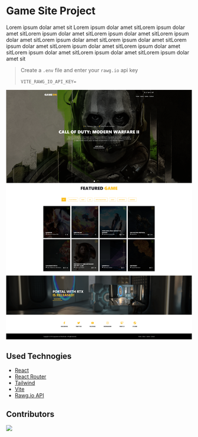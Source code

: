 # Game Site Project

Lorem ipsum dolar amet sit Lorem ipsum dolar amet sitLorem ipsum dolar amet sitLorem ipsum dolar amet sitLorem ipsum dolar amet sitLorem ipsum dolar amet sitLorem ipsum dolar amet sitLorem ipsum dolar amet sitLorem ipsum dolar amet sitLorem ipsum dolar amet sitLorem ipsum dolar amet sitLorem ipsum dolar amet sitLorem ipsum dolar amet sitLorem ipsum dolar amet sit

> Create a `.env` file and enter your `rawg.io` api key
>
> ```js
> VITE_RAWG_IO_API_KEY=
> ```

![PagePreview](./pagePreview.png)

## Used Technogies

- [React](https://reactjs.org/)
- [React Router](https://reactrouter.com/)
- [Tailwind](https://tailwindcss.com/)
- [Vite](https://vitejs.dev/)
- [Rawg.io API](https://rawg.io/apidocs)

## Contributors

<a href='https://github.com/eyupcanee'>
    <img src='https://avatars.githubusercontent.com/u/72024364?v=4' style='width: 100px'>
</a>
